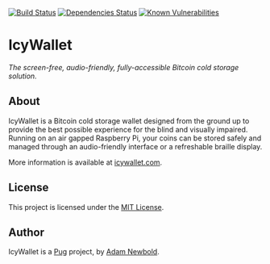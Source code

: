 [![Build Status](https://travis-ci.org/pugsh/IcyWallet.svg?branch=master)](https://travis-ci.org/pugsh/IcyWallet) [![Dependencies Status](https://david-dm.org/pugsh/icywallet/status.svg)](https://david-dm.org/pugsh/icywallet) [![Known Vulnerabilities](https://snyk.io/test/github/pugsh/icywallet/badge.svg)](https://snyk.io/test/github/pugsh/icywallet)

# IcyWallet

_The screen-free, audio-friendly, fully-accessible Bitcoin cold storage solution._

## About

IcyWallet is a Bitcoin cold storage wallet designed from the ground up to provide the best possible experience for the blind and visually impaired. Running on an air gapped Raspberry Pi, your coins can be stored safely and managed through an audio-friendly interface or a refreshable braille display.

More information is available at [icywallet.com](https://icywallet.com).

## License

This project is licensed under the [MIT License](LICENSE.md).

## Author

IcyWallet is a [Pug](https://pug.sh) project, by [Adam Newbold](https://github.com/newbold).